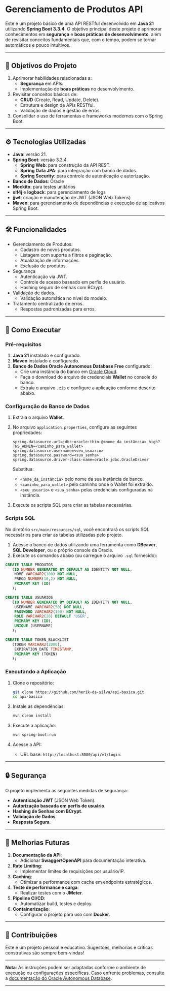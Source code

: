 # Gerenciamento de Produtos API

Este é um projeto básico de uma API RESTful desenvolvido em **Java 21** utilizando **Spring Boot 3.3.4**. O objetivo principal deste projeto é aprimorar conhecimentos em **segurança** e **boas práticas de desenvolvimento**, além de revisitar conceitos fundamentais que, com o tempo, podem se tornar automáticos e pouco intuitivos.

---

## 🚀 Objetivos do Projeto

1. Aprimorar habilidades relacionadas a:
   - **Segurança** em APIs.
   - Implementação de **boas práticas** no desenvolvimento.
2. Revisitar conceitos básicos de:
   - **CRUD** (Create, Read, Update, Delete).
   - Estrutura e design de APIs RESTful.
   - Validação de dados e gestão de erros.
3. Consolidar o uso de ferramentas e frameworks modernos com o Spring Boot.

---

## ⚙️ Tecnologias Utilizadas

- **Java**: versão 21.
- **Spring Boot**: versão 3.3.4.
  - **Spring Web**: para construção da API REST.
  - **Spring Data JPA**: para integração com banco de dados.
  - **Spring Security**: para controle de autenticação e autorização.
- **Banco de Dados**: Oracle
- **Mockito**: para testes unitários
- **slf4j** e **logback**: para gerenciamento de logs
- **jjwt**: criação e manutenção de JWT (JSON Web Tokens)
- **Maven**: para gerenciamento de dependências e execução de aplicativos Spring Boot.

---

## 🛠️ Funcionalidades

- Gerenciamento de Produtos:
  - Cadastro de novos produtos.
  - Listagem com suporte a filtros e paginação.
  - Atualização de informações.
  - Exclusão de produtos.
- Segurança
  - Autenticação via JWT.
  - Controle de acesso baseado em perfis de usuário.
  - Hashing seguro de senhas com BCrypt.
- Validação de dados.
  - Validação automática no nível do modelo.
- Tratamento centralizado de erros.
  - Respostas padronizadas para erros.

---

## 🏁 Como Executar

### Pré-requisitos

1. **Java 21** instalado e configurado.
2. **Maven** instalado e configurado.
3. **Banco de Dados Oracle Autonomous Database Free** configurado:
   - Crie uma instância do banco em [Oracle Cloud](https://www.oracle.com/cloud/free/).
   - Faça o download do arquivo de credenciais **Wallet** no console do banco.
   - Extraia o arquivo `.zip` e configure a aplicação conforme descrito abaixo.

### Configuração do Banco de Dados

1. Extraia o arquivo **Wallet**.
2. No arquivo `application.properties`, configure as seguintes propriedades:
   ```properties
   spring.datasource.url=jdbc:oracle:thin:@<nome_da_instância>_high?TNS_ADMIN=<caminho_para_wallet>
   spring.datasource.username=<seu_usuario>
   spring.datasource.password=<sua_senha>
   spring.datasource.driver-class-name=oracle.jdbc.OracleDriver
   ```

   Substitua:
   - `<nome_da_instância>` pelo nome da sua instância de banco.
   - `<caminho_para_wallet>` pelo caminho onde o Wallet foi extraído.
   - `<seu_usuario>` e `<sua_senha>` pelas credenciais configuradas na instância.

3. Execute os scripts SQL para criar as tabelas necessárias.

### Scripts SQL

No diretório `src/main/resources/sql`, você encontrará os scripts SQL necessários para criar as tabelas utilizadas pelo projeto. 

1. Acesse o banco de dados utilizando uma ferramenta como **DBeaver**, **SQL Developer**, ou o próprio console da Oracle.
2. Execute os comandos abaixo (ou carregue o arquivo `.sql` fornecido):

```sql
CREATE TABLE PRODUTOS
   (ID NUMBER GENERATED BY DEFAULT AS IDENTITY NOT NULL, 
    NOME VARCHAR2(100) NOT NULL, 
    PRECO NUMBER(10,2) NOT NULL, 
    PRIMARY KEY (ID)
   );

CREATE TABLE USUARIOS
   (ID NUMBER GENERATED BY DEFAULT AS IDENTITY NOT NULL, 
    USERNAME VARCHAR2(50) NOT NULL, 
    PASSWORD VARCHAR2(100) NOT NULL, 
    ROLE VARCHAR2(20) DEFAULT 'USER', 
    PRIMARY KEY (ID),
    UNIQUE (USERNAME)
   );

CREATE TABLE TOKEN_BLACKLIST 
   (TOKEN VARCHAR2(2000), 
    EXPIRATION_DATE TIMESTAMP, 
    PRIMARY KEY (TOKEN)
   );
```

### Executando a Aplicação

1. Clone o repositório:
   ```bash
   git clone https://github.com/herik-da-silva/api-basica.git
   cd api-basica
   ```

2. Instale as dependências:
   ```bash
   mvn clean install
   ```

3. Execute a aplicação:
   ```bash
   mvn spring-boot:run
   ```

4. Acesse a API:
   - URL base: `http://localhost:8080/api/v1/login`.

---

## 🔒 Segurança

O projeto implementa as seguintes medidas de segurança:

- **Autenticação JWT** (JSON Web Token).
- **Autorização baseada em perfis de usuário**.
- **Hashing de Senhas com BCrypt**.
- **Validação de Dados**.
- **Resposta Segura**.

---

## 🔧 Melhorias Futuras

1. **Documentação da API**:
   - Adicionar **Swagger/OpenAPI** para documentação interativa.
2. **Rate Limiting**:
   - Implementar limites de requisições por usuário/IP.
3. **Caching**:
   - Otimizar a performance com cache em endpoints estratégicos.
4. **Teste de performance e carga**:
   - Realizar testes com o **JMeter**.
5. **Pipeline CI/CD**:
   - Automatizar build, testes e deploy.
6. **Containerização**:
   - Configurar o projeto para uso com **Docker**.

---

## 📝 Contribuições

Este é um projeto pessoal e educativo. Sugestões, melhorias e críticas construtivas são sempre bem-vindas!

---

**Nota**: As instruções podem ser adaptadas conforme o ambiente de execução ou configurações específicas. Caso enfrente problemas, consulte a [documentação do Oracle Autonomous Database](https://docs.oracle.com/en/cloud/paas/autonomous-database/index.html).

--- 
